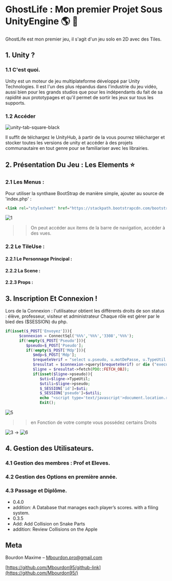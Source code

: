 # GhostLife : Mon premier Projet Sous UnityEngine  :earth_americas: :honeybee:

GhostLife est mon premier jeu, il s'agit d'un jeu solo en 2D avec des Tiles.

## 1. Unity ? 


### 1.1 C'est quoi.

Unity est un moteur de jeu multiplateforme développé par Unity Technologies. Il est l'un des plus répandus dans l'industrie du jeu vidéo, aussi bien pour les grands studios que pour les indépendants du fait de sa rapidité aux prototypages et qu'il permet de sortir les jeux sur tous les supports.


### 1.2 Accéder 

![unity-tab-square-black](https://user-images.githubusercontent.com/71081511/101229106-f3ec1480-369e-11eb-94aa-1013e457226f.png)

Il suffit de télchargez le UnityHub, à partir de la vous pourrez télécharger et stocker toutes les versions de unity et accéder à des projets communautaire en tout genre pour se familiariser avec les librairies.


## 2. Présentation Du Jeu : Les Elements :star:


### 2.1 Les Menus :
Pour utiliser la synthaxe BootStrap de manière simple, ajouter au source de 'index.php' : 
```html
<link rel="stylesheet" href="https://stackpath.bootstrapcdn.com/bootstrap/4.4.1/css/bootstrap.min.css" integrity="sha384-Vkoo8x4CGsO3+Hhxv8T/Q5PaXtkKtu6ug5TOeNV6gBiFeWPGFN9MuhOf23Q9Ifjh" crossorigin="anonymous">
```

![1](https://user-images.githubusercontent.com/71081511/100544281-deb55700-3254-11eb-8516-12cb3ba7e106.PNG)

>> On peut accéder aux items de la barre de navigation, accéder à des vues. 



### 2.2 Le TileUse : 

#### 2.2.1 Le Personnage Principal :

#### 2.2.2 La Scene :

#### 2.2.3 Props :


## 3. Inscription Et Connexion !

Lors de la Connexion : l'utilisateur obtient les différents droits de son status : élève, professeur, visiteur et administrateur
Chaque rôle est gérer par le bied des ($SESSION) du php. 

```php
if(isset($_POST['Envoyez'])){
      $connexion = ConnectSql('%%%','%%%','3308','%%%');
      if(!empty($_POST['Pseudo'])){
         $pseudo=$_POST['Pseudo'];
         if(!empty($_POST['Mdp'])){
            $mdp=$_POST['Mdp'];
            $requeteVerif = "select u.pseudo, u.motDePasse, u.TypeUtil from utilisateur u where u.pseudo ='".$pseudo."' and u.motDePasse='".$mdp."';";
            $resultat = $connexion->query($requeteVerif) or die ("execution de la requete impossible");
            $ligne = $resultat->fetch(PDO::FETCH_OBJ); 
            if(isset($ligne->pseudo)){
               $uti=$ligne->TypeUtil;
               $utili=$ligne->pseudo;
               $_SESSION['id']=$uti;
               $_SESSION['pseudo']=$utili;
               echo "<script type='text/javascript'>document.location.replace('index.php?page=accueil');</script>";
               Exit();
```

![5](https://user-images.githubusercontent.com/71081511/100544287-e248de00-3254-11eb-9f6b-ac257cf00f8b.PNG)

>> en Fonction de votre compte vous possédez certains Droits 

![3](https://user-images.githubusercontent.com/71081511/100544284-e117b100-3254-11eb-940c-47f16bd437c0.PNG) -> ![6](https://user-images.githubusercontent.com/71081511/100544288-e2e17480-3254-11eb-8574-6da2d3a584ed.PNG)

## 4. Gestion des Utilisateurs. 
### 4.1 Gestion des membres : Prof et Eleves.

### 4.2 Gestion des Options en première année. 

### 4.3 Passage et Diplôme.




* 0.4.0
* addition: A Database that manages each player’s scores.
with a filing system.
* 0.3.5
* Add: Add Collision on Snake Parts
* addition: Review Collisions on the Apple


## Meta

Bourdon Maxime – Mbourdon.pro@gmail.com

[https://github.com/Mbourdon95/github-link](https://github.com/Mbourdon95/)

